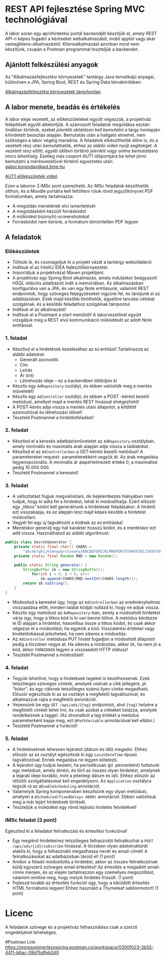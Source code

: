 # REST API fejlesztése Spring MVC technológiával

A labor során egy apróhirdetési portál backendjét készítjük el, amely REST API-n képes fogadni a kéréseket
webalkalmazától, mobil apptól vagy akár vastagkliens-alkalmazástól. Kliensalkalmazást azonban most
nem készítünk, csupán a Postman programmal teszteljük a backendet.

## Ajánlott felkészülési anyagok

Az "Alkalmazásfejlesztési környezetek" tantárgy Java tematikájú anyagai, különösen a
JPA, Spring Boot, REST és Spring Data témakörökben:

[Alkalmazásfejlesztési környezetek tárgyhonlap](https://www.aut.bme.hu/Course/VIAUAC04)

## A labor menete, beadás és értékelés

A labor eleje vezetett, az előkészületeket együtt végezzük, a projektváz felépítését
együtt áttekintjük. A számozott feladatok megoldása ezután önállóan történik,
ezeket *jelenléti oktatáson kell bemutatni* a tárgy honlapján kihirdetett beosztás
alapján. Bemutatás után a hallgató elmehet, nem szükséges a labor végéig maradnia.
A feladatok elkészíthetők előre is, és a vezetett rész után bemutathatók, ehhez az
alábbi videó nyújt segítséget. *A vezetett rész előtti, egyéb időben történő jelenléti
vagy online bemutatásra nincs lehetőség.* Esetleg más csoport AUT1 időpontjára be
lehet jönni bemutatni a mérésvezetővel történő egyeztetés után: <gabor.kovesdan@aut.bme.hu>

[AUT1 előkészületek videó](https://web.microsoftstream.com/video/5a54d0bf-4a73-4b30-bb1a-baba45ac515f)

Ezen a laboron 3 iMSc pont szerezhető. Az iMSc feladatok készíthetők otthon,
és a Moodle portálra kell feltölteni róluk rövid jegyzőkönyvet PDF formátumban,
amely tartalmazza:

- A megoldás menetének elvi ismertetését
- A megoldásként készült forráskódot
- A működést bizonyító screenshotokat
- Forráskódot nem kérünk, a formátum tömörítetlen PDF legyen


## A feladatok

### Előkészületek

- Töltsük le, és csomagoljuk ki a projekt vázát a tantárgy weboldaláról.
- Indítsuk el az IntelliJ IDEA fejlesztőkörnyezetet.
- Importáljuk a projektvázat Maven projektjént.
- A projektváz egy Spring Boot alkalmazás, amely induláskor beágyazott HSQL relációs adatbázist
indít a memóriában. Az alkalmazásban konfigurálva van a JPA, és van egy Note entitásunk,
valamint REST endpointok, hogy szöveges feljegyzéseket vigyünk fel, és tároljunk el az
adatbázisban. Ezek majd később törölhetők, egyelőre tanulási célokat szolgálnak, és a későbbi
feladathoz szolgálnak támpontul.
- Indítsuk el az alkalmazást!
- Indítsuk el a Postmant a start menüből! A laborvezetővel együtt vizsgáljuk meg a REST elvű
kommunikáció működését az adott Note entitással.

### 1. feladat

- Készítsd el a hirdetések kezeléséhez az `Ad` entitást! Tartalmazza az alábbi adatokat:
    - Generált azonosító
    - Cím
    - Leírás
    - Ár (int)
    - Létrehozás ideje – ez a backendben töltődjön ki
- Készíts egy `AdRepository` osztályt, és ebben valósítdk meg a mentés műveletét!
- Készíts egy `AdController` osztályt, és ebben a POST –kérést kezelő metódust, amellyel majd a
mentés REST hívással elvégezhető!
- A POST-kérés adja vissza a mentés utáni állapotot, a kitöltött azonosítóval és létrehozási idővel!
- Teszteld Postmannel a hirdetésfeladást!

### 2. feladat

- Készítsd el a keresés adatbázisműveletet az `AdRepository` osztályban, amely minimális
és maximális árak alapján adja vissza a találatokat.
- Készítsd el az `AdControllerben` a GET-kérést kezelő metódust! A paramétereket request-
paraméterekként vegyük át. Az árak megadása legyenopcionális.
A minimális ár alapértelmezett érteke 0, a maximálisé pedig 10 000 000.
- Teszteld Postmannel a keresést!

### 3. feladat

- A változtatást fogjuk megvalósítani, de bejelentkezés hiányában nem tudjuk, hogy ki adta fel a
hirdetést, tehát ki módosíthatja. Ezért először egy „titkos” kódot kell generálnunk a hirdetések
feladásakor. A hirdető ezt visszakapja, és ez alapján lesz majd képes később a hirdetést
módosítani.
- Vegyél fel egy új tagváltozót a kódnak az `Ad` entitásba!
- Mentéskor generálj egy hat karakter hosszú kódot, és a mentéskor ezt add vissza. Használhatod
az alábbi algoritmust:

```java
public class SecretGenerator {
    private static final char[] CHARS =
        "abcdefghijklmnopqrstuvwxyzABCDEFGHIJKLMNOPQRSTUVWXYZ0123456789".toCharArray();
    private static final Random RND = new Random();

    public static String generate() {
        StringBuffer sb = new StringBuffer();
            for(int i = 0; i < 6; i++)
                sb.append(CHARS[RND.nextInt(CHARS.length)]);
        return sb.toString();
    }
}
```

- Módosítsd a keresést úgy, hogy az `AdControllerben` az eredményhalmaz visszaadása előtt, minden
találat kódját nullázd ki, hogy ne adjuk vissza.
- Készíts egy metódust az `AdRepository`-ban, amely a módosított hirdetést várja úgy, hogy a titkos
kód is ki van benne töltve. A metódus kérdezze le ID alapján a hirdetést, hasonlítsa össze a titkos
kódot, és csak akkor végezze el a módosítást, ha egyezik a kód. Visszatérési értékkel vagy
kivételdobással jelezheted, ha nem sikeres a módosítás.
- Az `AdController` metódusa PUT hívást fogadjon a módosított állapotot pedig a törzsben vegye át.
Ha sikeres a módosítás, akkor `OK`, ha nem jó a kód, akkor `FORBIDDEN` legyen a visszaadott HTTP
státusz!
- Teszteld Postmannel a módosítást!

### 4. feladat

- Tegyük lehetővé, hogy a hirdetések tageket is kezelhessenek. Ezek tetszőleges szöveges címkék,
amelyek utalnak a cikk jellegére, pl. "bútor", és egy cikknek tetszőleges számú ilyen címke
megadható. Először egészítsük ki az `Ad` osztályt a megfelelő tagváltozóval, és alkalmazzuk rajta
a megfelelő annotációt.
- Vezessünk be egy `GET /api/ads/{tag}` endpointot, ahol `{tag}` helyére a megfelelő címkét lehet
írni, és csak azokat a cikkeket listázza, amelyek rendelkeznek a taggel. (Az útvonalból a tag értékét
a metódus paraméterként kapja meg, ezt `@PathVariable` annotációval kell ellátni.)
- Teszteld Postmannel a funkciót!

### 5. feladat

- A hirdetéseknek lehessen lejáratot (dátum és idő) megadni. Ehhez először az `Ad` osztályt
egészítsük ki egy `LocalDateTime` típusú tagváltozóval. Ennek megadása ne legyen kötelező.
- A lejáratot úgy tudjuk kezelni, ha periodikusan (pl. percenként) futtatunk egy metódust,
amely átnézi, és törli az összes olyan hirdetést, amelynek a lejárati ideje korábbi, mint
a jelenlegi dátum és idő. Ehhez először az időzítő-szolgáltatásokat kell engedélyezni.
Az `Application` osztályra tegxük rá az `@EnableScheduling` annotációt.
- Valamelyik Spring komponensben készítsünk egy olyan metódust, amelyen a
`@Scheduled(fixedDelay= 6000)` annotációt. Ebben valósítsuk meg a már lejárt hirdetések törlését.
- Teszteljük a működést egy rövid lejáratú hirdetés felvitelével!

### iMSc feladat (3 pont)

Egészítsd ki a feladatot feliratkozási és értesítési funkcióval!

- Egy meglévő hirdetéshez tetszőleges felhasználó feliratkozhat a `POST /api/ads/{id}/subscribe`
hívással. A törzsben olyan adatstruktúrát alakíts ki, hogy a felhasználó megadhassa nevét és email-címét!
A feliratkozásokat az adatbázisban tárold el! (1 pont)
- Amikor a feladó módosította a hirdetést, akkor az összes feliratkozónak küldj egyszerű szöveges
email értesítést! Az értesítés a megadott email-címre menjen, és az elején tartalmazzon egy személyes
megszólítást, valamint említse meg, hogy melyik hirdetés frissült. (1 pont)
- Fejleszd tovább az értesítés funkciót úgy, hogy a kiküldött értesítés HTML formátumú legyen!
Ehhez használd a Thymeleaf sablonmotort! (1 pont)

# Licenc

A feladatok szövege és a projektváz felhasználása csak a szerző engedélyével lehetséges.

#Postman Link
https://moresummerlessspring.postman.co/workspace/0300f023-3b55-4411-b6ac-08d7bdfeb2d0
